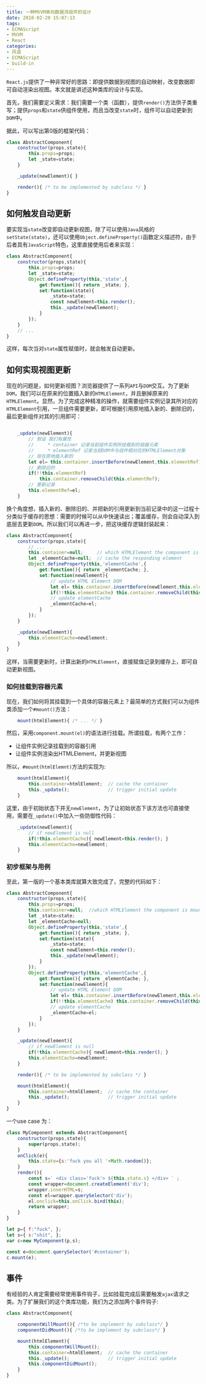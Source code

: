 ```yaml
---
title: 一种MVVM单向数据流组件的设计
date: 2018-02-20 15:07:13
tags:
- ECMAScript
- MVVM 
- React
categories:
- 风语
- ECMAScript
- build-in
---
```


`React.js`提供了一种非常好的思路：即提供数据到视图的自动映射，改变数据即可自动渲染出视图。本文就是讲述这种类库的设计与实现。

首先，我们需要定义需求：我们需要一个类（函数），提供`render()`方法供子类重写；提供`props`和`state`供组件使用，而且当改变`state`时，组件可以自动更新到`DOM`中。

据此，可以写出第0版的框架代码：
```javascript
class AbstractComponent{
    constructor(props,state){
        this.props=props;
        let _state=state;
    }

    _update(newElement){ }

    render(){ /* to be implemented by subclass */ }
}
```

## 如何触发自动更新

要实现当`state`改变即自动更新视图，除了可以使用`Java`风格的`setState(state)`，还可以使用`Object.defineProperty()`函数定义描述符，由于后者具有`JavaScript`特色，这里直接使用后者来实现：
```javascript
class AbstractComponent{
    constructor(props,state){
        this.props=props;
        let _state=state;
        Object.defineProperty(this,'state',{
            get:function(){ return _state; },
            set:function(state){
                _state=state;
                const newElement=this.render();
                this._update(newElement);
            }
        });
    }
    // ...
}
```
这样，每次当对`state`属性赋值时，就会触发自动更新。

## 如何实现视图更新

现在的问题是，如何更新视图？浏览器提供了一系列`API`与`DOM`交互。为了更新`DOM`，我们可以在原来的位置插入新的`HTMLElement`，并且删掉原来的`HTMLElement`。显然，为了完成这种精准的操作，就需要组件实例记录其所对应的`HTMLElement`引用，一旦组件需要更新，即可根据引用原地插入新的、删除旧的，最后更新组件对其的引用即可：
```javascript

    _update(newElement){
        // 假设 我们有属性
        //     * container 记录当前组件实例所挂载到的容器元素
        //     * elementRef 记录当前DOM中与组件相对应的HTMLElement对象
        // 现在原地插入新的
        let el= this.container.insertBefore(newElement,this.elementRef);
        // 删除旧的
        if(!!this.elementRef) 
            this.container.removeChild(this.elementRef); 
        // 更新记录
        this.elementRef=el; 
    }
```
换个角度想，插入新的、删除旧的、并把新的引用更新到当前记录中的这一过程十分类似于缓存的思想：需要的时候可以从中快速读出；覆盖缓存，则会自动深入到底层去更新`DOM`。所以我们可以再进一步，把这块缓存逻辑封装起来：
```javascript
class AbstractComponent{
    constructor(props,state){
        // ...
        this.container=null;     // which HTMLElement the component is mounted at 
        let _elementCache=null;  // cache the responding element
        Object.defineProperty(this,'elementCache',{
            get:function(){ return _elementCache; },
            set:function(newElement){
                // update HTML Element DOM
                let el= this.container.insertBefore(newElement,this.elementCache);
                if(!!this.elementCache) this.container.removeChild(this.elementCache); 
                // update elementCache
                _elementCache=el; 
            }
        });
    }

    _update(newElement){
        this.elementCache=newElement;
    }
}
```
这样，当需要更新时，计算出新的`HTMLElement`，直接赋值记录到缓存上，即可自动更新视图。

### 如何挂载到容器元素

现在，我们如何将其挂载到一个具体的容器元素上？最简单的方式我们可以为组件类添加一个`#mount()`方法：
```javascript
    mount(htmlElement){ /* ... */ }
```
然后，采用`component.mount(el)`的语法进行挂载。所谓挂载，有两个工作：
* 让组件实例记录挂载到的容器引用
* 让组件实例渲染出HTMLElement，并更新视图

所以，`#mount(htmlElemnt)`方法的实现为:
```javascript
    mount(htmlElement){
        this.container=htmlElement;  // cache the container
        this._update();              // trigger initial update 
    }
```
这里，由于初始状态下并无`newElement`，为了让初始状态下该方法也可直接使用，需要在`_update()`中加入一些防御性代码：
```javascript
    _update(newElement){
        // if newElement is null
        if(!this.elementCache){ newElement=this.render(); }
        this.elementCache=newElement;
    }
```

### 初步框架与用例

至此，第一版的一个基本类库就算大致完成了，完整的代码如下：
```javascript
class AbstractComponent{
    constructor(props,state){
        this.props=props;
        this.container=null;  //which HTMLElement the component is mounted at 
        let _state=state;
        let _elementCache=null;
        Object.defineProperty(this,'state',{
            get:function(){ return _state; },
            set:function(state){
                _state=state;
                const newElement=this.render();
                this._update(newElement);
            }
        });
        Object.defineProperty(this,'elementCache',{
            get:function(){ return _elementCache; },
            set:function(newElement){
                // update HTML Element DOM
                let el= this.container.insertBefore(newElement,this.elementCache);
                if(!!this.elementCache) this.container.removeChild(this.elementCache); 
                // update elementCache
                _elementCache=el; 
            }
        });
    }

    _update(newElement){
        // if newElement is null
        if(!this.elementCache){ newElement=this.render(); }
        this.elementCache=newElement;
    }

    render(){ /* to be implemented by subclass */ }

    mount(htmlElement){
        this.container=htmlElement;  // cache the container
        this._update();              // trigger initial update 
    }
}
```
一个use case 为：
```javascript
class MyComponent extends AbstractComponent{
    constructor(props,state){
        super(props,state);
    }
    onClick(e){
        this.state={s:'fuck you all '+Math.random()};
    }
    render(){
        const s=` <div class='fuck'> ${this.state.s} </div> ` ;
        const wrapper=document.createElement('div');
        wrapper.innerHTML=s;
        const el=wrapper.querySelector('div');
        el.onclick=this.onClick.bind(this);
        return wrapper;
    }
}

let p={ f:"fuck", };
let s={ s:"shit", };
var c=new MyComponent(p,s);

const e=document.querySelector('#container');
c.mount(e);
```

## 事件

有经验的人肯定需要经常使用事件钩子，比如挂载完成后需要触发`ajax`请求之类。为了扩展我们的这个类库功能，我们为之添加两个事件钩子:
```javascript
class AbstractComponent{

    componentWillMount(){ /*to be implement by subclass*/ }
    componentDidMount(){ /*to be implement by subclass*/ }

    mount(htmlElement){
        this.componentWillMount();
        this.container=htmlElement;  // cache the container
        this._update();              // trigger initial update 
        this.componentDidMount();
    }
}
```